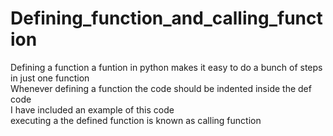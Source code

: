 # Defining_function_and_calling_function
Defining a function a funtion in python makes it easy to do a bunch of steps in just one function<br>
Whenever defining a function the code should be indented inside the def code<br>
I have included an example of this code<br>
executing a the defined function is known as calling function<br>
